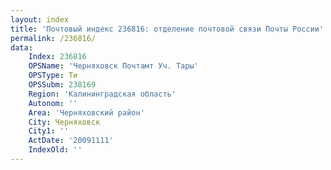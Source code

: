 ```yaml
---
layout: index
title: 'Почтовый индекс 236816: отделение почтовой связи Почты России'
permalink: /236816/
data:
    Index: 236816
    OPSName: 'Черняховск Почтамт Уч. Тары'
    OPSType: Ти
    OPSSubm: 238169
    Region: 'Калининградская область'
    Autonom: ''
    Area: 'Черняховский район'
    City: Черняховск
    City1: ''
    ActDate: '20091111'
    IndexOld: ''
---
```

